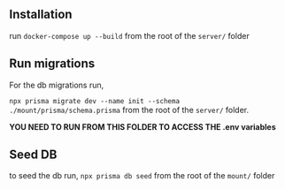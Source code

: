 
## Installation
run ```docker-compose up --build``` from the root of the ```server/``` folder

## Run migrations
For the db migrations run,

 ```npx prisma migrate dev --name init --schema ./mount/prisma/schema.prisma```
from the root of the ```server/``` folder.

 **YOU NEED TO RUN FROM THIS FOLDER TO ACCESS THE .env variables**
## Seed DB
to seed the db run, ```npx prisma db seed``` from the root of the ```mount/``` folder